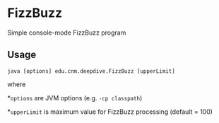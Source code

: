 # FizzBuzz 

Simple console-mode FizzBuzz program 

## Usage

```$xslt
java [options] edu.cnm.deepdive.FizzBuzz [upperLimit]
```

where 

*`options` are JVM options (e.g. `-cp classpath`)

*`upperLimit` is maximum value for FizzBuzz processing (default = 100)